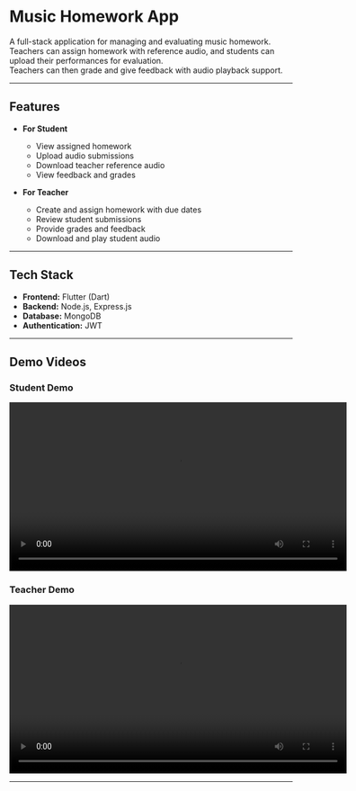 # Music Homework App

A full-stack application for managing and evaluating music homework.  
Teachers can assign homework with reference audio, and students can upload their performances for evaluation.  
Teachers can then grade and give feedback with audio playback support.

---

## Features

- **For Student**
  - View assigned homework
  - Upload audio submissions
  - Download teacher reference audio
  - View feedback and grades  

- **For Teacher**
  - Create and assign homework with due dates
  - Review student submissions
  - Provide grades and feedback
  - Download and play student audio  

---

## Tech Stack

- **Frontend:** Flutter (Dart)  
- **Backend:** Node.js, Express.js  
- **Database:** MongoDB  
- **Authentication:** JWT  

---

## Demo Videos

### Student Demo
<video width="600" controls>
  <source src="https://github.com/YOUR_USERNAME/music-homework-app/raw/main/assets/student_demo.mp4" type="video/mp4">
  Your browser does not support the video tag.
</video>

### Teacher Demo
<video width="600" controls>
  <source src="https://github.com/YOUR_USERNAME/music-homework-app/raw/main/assets/teacher_demo.mp4" type="video/mp4">
  Your browser does not support the video tag.
</video>

---

